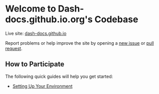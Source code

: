 # Welcome to Dash-docs.github.io.org's Codebase

Live site: [dash-docs.github.io](https://dash-docs.github.io)

Report problems or help improve the site by opening a [new issue](https://github.com/thephez/dash.org/issues/new) or [pull request](https://github.com/thephez/dash.org/compare).

## How to Participate
The following quick guides will help you get started:

<!--
+ [Becoming a Contributor](https://github.com/bitcoin-dot-org/bitcoin.org/blob/master/docs/become-a-contributor.md)
+ [Working with GitHub](https://github.com/bitcoin-dot-org/bitcoin.org/blob/master/docs/working-with-github.md)
-->
+ [Setting Up Your Environment](https://github.com/bitcoin-dot-org/bitcoin.org/blob/master/docs/setting-up-your-environment.md)
<!--
+ [Improving Developer Documentation](https://github.com/bitcoin-dot-org/bitcoin.org/blob/master/docs/contributing-to-developer-documentation.md)
+ [Assisting with Translations](https://github.com/bitcoin-dot-org/bitcoin.org/blob/master/docs/assisting-with-translations.md)
+ [Managing Wallets](https://github.com/bitcoin-dot-org/bitcoin.org/blob/master/docs/managing-wallets.md)
+ [Adding Events, Release Notes and Alerts](https://github.com/bitcoin-dot-org/bitcoin.org/blob/master/docs/adding-events-release-notes-and-alerts.md)
+ [Adding Blog Posts](https://github.com/bitcoin-dot-org/bitcoin.org/blob/master/docs/adding-blog-posts.md)
+ [Miscellaneous / Other](https://github.com/bitcoin-dot-org/bitcoin.org/blob/master/docs/miscellaneous.md)
-->
